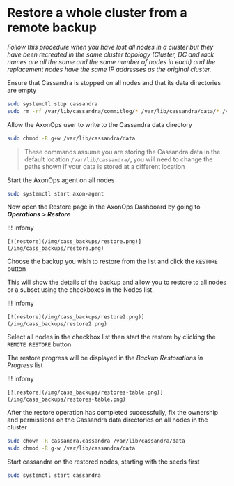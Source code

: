 # Restore a whole cluster from a remote backup

*Follow this procedure when you have lost all nodes in a cluster but they have been recreated in the same cluster 
topology (Cluster, DC and rack names are all the same and the same number of nodes in each) and the replacement
nodes have the same IP addresses as the original cluster.*

Ensure that Cassandra is stopped on all nodes and that its data directories are empty

```bash
sudo systemctl stop cassandra
sudo rm -rf /var/lib/cassandra/commitlog/* /var/lib/cassandra/data/* /var/lib/cassandra/hints/* /var/lib/cassandra/saved_caches/*
```

Allow the AxonOps user to write to the Cassandra data directory
```bash
sudo chmod -R g+w /var/lib/cassandra/data
```

> These commands assume you are storing the Cassandra data in the default location `/var/lib/cassandra/`, you will
> need to change the paths shown if your data is stored at a different location

Start the AxonOps agent on all nodes
```bash
sudo systemctl start axon-agent
```

Now open the Restore page in the AxonOps Dashboard by going to ***Operations > Restore***

!!! infomy

    [![restore](/img/cass_backups/restore.png)](/img/cass_backups/restore.png)

Choose the backup you wish to restore from the list and click the `RESTORE` button

This will show the details of the backup and allow you to restore to all nodes or a subset using the checkboxes in the Nodes list.

!!! infomy

    [![restore](/img/cass_backups/restore2.png)](/img/cass_backups/restore2.png)

Select all nodes in the checkbox list then start the restore by clicking the `REMOTE RESTORE` button.

The restore progress will be displayed in the *Backup Restorations in Progress* list

!!! infomy

    [![restore](/img/cass_backups/restores-table.png)](/img/cass_backups/restores-table.png)

After the restore operation has completed successfully, fix the ownership and permissions on the Cassandra data 
directories on all nodes in the cluster
```bash
sudo chown -R cassandra.cassandra /var/lib/cassandra/data
sudo chmod -R g-w /var/lib/cassandra/data
```

Start cassandra on the restored nodes, starting with the seeds first
```bash
sudo systemctl start cassandra
```
